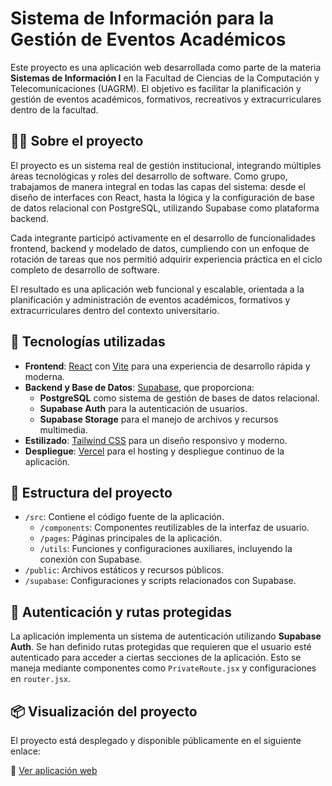 # Sistema de Información para la Gestión de Eventos Académicos

Este proyecto es una aplicación web desarrollada como parte de la materia **Sistemas de Información I** en la Facultad de Ciencias de la Computación y Telecomunicaciones (UAGRM). El objetivo es facilitar la planificación y gestión de eventos académicos, formativos, recreativos y extracurriculares dentro de la facultad.

## 🧑‍💻 Sobre el proyecto

El proyecto es un sistema real de gestión institucional, integrando múltiples áreas tecnológicas y roles del desarrollo de software. Como grupo, trabajamos de manera integral en todas las capas del sistema: desde el diseño de interfaces con React, hasta la lógica y la configuración de base de datos relacional con PostgreSQL, utilizando Supabase como plataforma backend.

Cada integrante participó activamente en el desarrollo de funcionalidades frontend, backend y modelado de datos, cumpliendo con un enfoque de rotación de tareas que nos permitió adquirir experiencia práctica en el ciclo completo de desarrollo de software.

El resultado es una aplicación web funcional y escalable, orientada a la planificación y administración de eventos académicos, formativos y extracurriculares dentro del contexto universitario.

## 🚀 Tecnologías utilizadas

- **Frontend**: [React](https://reactjs.org/) con [Vite](https://vitejs.dev/) para una experiencia de desarrollo rápida y moderna.
- **Backend y Base de Datos**: [Supabase](https://supabase.com/), que proporciona:
  - **PostgreSQL** como sistema de gestión de bases de datos relacional.
  - **Supabase Auth** para la autenticación de usuarios.
  - **Supabase Storage** para el manejo de archivos y recursos multimedia.
- **Estilizado**: [Tailwind CSS](https://tailwindcss.com/) para un diseño responsivo y moderno.
- **Despliegue**: [Vercel](https://vercel.com/) para el hosting y despliegue continuo de la aplicación.

## 🧩 Estructura del proyecto

- `/src`: Contiene el código fuente de la aplicación.
  - `/components`: Componentes reutilizables de la interfaz de usuario.
  - `/pages`: Páginas principales de la aplicación.
  - `/utils`: Funciones y configuraciones auxiliares, incluyendo la conexión con Supabase.
- `/public`: Archivos estáticos y recursos públicos.
- `/supabase`: Configuraciones y scripts relacionados con Supabase.

## 🔐 Autenticación y rutas protegidas

La aplicación implementa un sistema de autenticación utilizando **Supabase Auth**. Se han definido rutas protegidas que requieren que el usuario esté autenticado para acceder a ciertas secciones de la aplicación. Esto se maneja mediante componentes como `PrivateRoute.jsx` y configuraciones en `router.jsx`.

## 📦 Visualización del proyecto

El proyecto está desplegado y disponible públicamente en el siguiente enlace:

🔗 [Ver aplicación web](http://notificct.dpdns.org)
